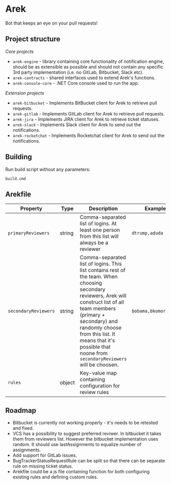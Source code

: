 # Arek 
Bot that keeps an eye on your pull requests!

## Project structure

*Core projects* 
 - `arek-engine` - library containing core functionality of notification engine, should be as extensible as possible and should not contain any specific 3rd party implementation (i.e. no GitLab, Bitbucket, Slack etc).
 - `arek-contracts` - shared interfaces used to extend Arek's functions.
 - `arek-console-core` - .NET Core console used to run the app.

*Extension projects*
 - `arek-bitbucket` - Implements BitBucket client for Arek to retrieve pull requests.
 - `arek-gitlab` - Implements GitLab client for Arek to retrieve pull requests.
 - `arek-jira` - Implements JIRA client for Arek to retrieve ticket statuses.
 - `arek-slack` - Implements Slack client for Arek to send out the notifications.
 - `arek-rocketchat` - Implements Rocketchat client for Arek to send out the notifications.
 
## Building

Run build script without any parameters:

    build.cmd


## Arekfile

|Property | Type | Description | Example |
|---|---|---|---|
| `primaryReviewers`  | string | Comma-separated list of logins. At least one person from this list will always be a reviewer | `dtrump,aduda`  |
| `secondaryReviewers`  | string | Comma-separated list of logins. This list contains rest of the team. When choosing secondary reviewers, Arek will construct list of all team members (primary + secondary) and randomly choose from this list. It means that it's possible that noone from `secondaryReviewers` will be choosen. | `bobama,bkomorowski` |
| `rules` | object | Key-value map containing configuration for review rules | |


## Roadmap

- Bitbucket is currently not working properly - it's needs to be retested and fixed.
- VCS has a possibility to suggest preferred reviwer. In bitbucket it takes them from reviewers list. However the bitbucket implementation uses random. It should use lastAssignments to equalize number of assignments.
- Add support for GitLab issues.
- BugTrackerStatusRequestRule can be split so that there can be separate rule on missing ticket status.
- Arekfile could be a js file containing function for both configuring existing rules and defining custom rules.